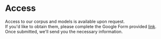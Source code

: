 # Access 

Access to our corpus and models is available upon request.     
If you'd like to obtain them, please complete the Google Form provided [link](https://forms.gle/v7jk3SJJBA5bqxCs5). Once submitted, we'll send you the necessary information.

